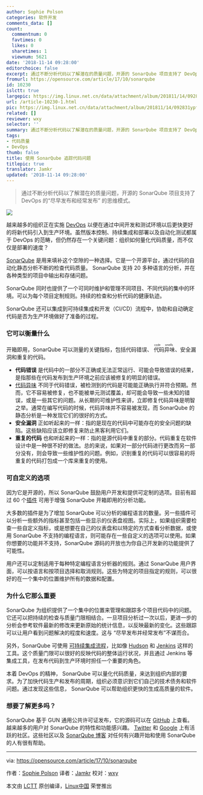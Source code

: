 ```yaml
---
author: Sophie Polson
categories: 软件开发
comments_data: []
count:
  commentnum: 0
  favtimes: 0
  likes: 0
  sharetimes: 1
  viewnum: 5621
date: '2018-11-14 09:28:00'
editorchoice: false
excerpt: 通过不断分析代码以了解潜在的质量问题，开源的 SonarQube 项目支持了 DevOps 的“尽早发布和经常发布” 的思维模式。
fromurl: https://opensource.com/article/17/10/sonarqube
id: 10230
islctt: true
largepic: https://img.linux.net.cn/data/attachment/album/201811/14/092831ypfrsw7f2z5iyy2w.jpg
url: /article-10230-1.html
pic: https://img.linux.net.cn/data/attachment/album/201811/14/092831ypfrsw7f2z5iyy2w.jpg.thumb.jpg
related: []
reviewer: wxy
selector: ''
summary: 通过不断分析代码以了解潜在的质量问题，开源的 SonarQube 项目支持了 DevOps 的“尽早发布和经常发布” 的思维模式。
tags:
- 代码质量
- DevOps
thumb: false
title: 使用 SonarQube 追踪代码问题
titlepic: true
translator: Jamkr
updated: '2018-11-14 09:28:00'
---
```



> 
> 通过不断分析代码以了解潜在的质量问题，开源的 SonarQube 项目支持了 DevOps 的“尽早发布和经常发布” 的思维模式。
> 
> 
> 


![](/data/attachment/album/201811/14/092831ypfrsw7f2z5iyy2w.jpg)


越来越多的组织正在实施 [DevOps](https://en.wikipedia.org/wiki/DevOps) 以便在通过中间开发和测试环境以后更快更好的将新代码引入到生产环境。虽然版本控制、持续集成和部署以及自动化测试都属于 DevOps 的范畴，但仍然存在一个关键问题：组织如何量化代码质量，而不仅仅是部署的速度？


[SonarQube](https://www.sonarqube.org/) 是用来填补这个空隙的一种选择。它是一个开源平台，通过代码的自动化静态分析不断的检查代码质量。 SonarQube 支持 20 多种语言的分析，并在各种类型的项目中输出和存储问题。


SonarQube 同时也提供了一个可同时维护和管理不同项目、不同代码的集中的环境。可以为每个项目定制规则。持续的检查和分析代码的健康轨迹。


SonarQube 还可以集成到可持续集成和开发（CI/CD）流程中，协助和自动确定代码是否为生产环境做好了准备的过程。


### 它可以衡量什么


开箱即用，SonarQube 可以测量的关键指标，包括代码错误、<ruby> 代码异味 <rt>  code smells </rt></ruby>、安全漏洞和重复的代码。


* **代码错误** 是代码中的一部分不正确或无法正常运行、可能会导致错误的结果，是指那些在代码发布到生产环境之前应该被修复的明显的错误。
* [代码异味](https://en.wikipedia.org/wiki/Code_smell) 不同于代码错误，被检测到的代码是可能能正确执行并符合预期。然而，它不容易被修复，也不能被单元测试覆盖，却可能会导致一些未知的错误，或是一些其它的问题。从长期的可维护性来讲，立即修复代码异味是明智之举。通常在编写代码的时候，代码异味并不容易被发现，而 SonarQube 的静态分析是一种发现它们的很好的方式。
* **安全漏洞** 正如听起来的一样：指的是现在的代码中可能存在的安全问题的缺陷。这些缺陷应该立即修复来防止黑客利用它们。
* **重复的代码** 也和听起来的一样：指的是源代码中重复的部分。代码重复在软件设计中是一种很不好的做法。总的来说，如果对一部分代码进行更改而另一部分没有，则会导致一些维护性的问题。例如，识别重复的代码可以很容易的将重复的代码打包成一个库来重复的使用。


### 可自定义的选项


因为它是开源的，所以 SonarQube 鼓励用户开发和提供可定制的选项。目前有超过 60 个[插件](https://docs.sonarqube.org/display/PLUG/Plugin+Library) 可用于增强 SonarQube 开箱即用的分析功能。


大多数的插件是为了增加 SonarQube 可以分析的编程语言的数量。另一些插件可以分析一些额外的指标甚至包括一些显示的仪表盘视图。实际上，如果组织需要检查一些自定义指标，或是想要在自己的仪表盘和以特定的方式查看分析数据，或使用 SonarQube 不支持的编程语言，则可能存在一些自定义的选项可以使用。如果你想要的功能并不支持，SonarQube 源码的开放也为你自己开发新的功能提供了可能性。


用户还可以定制适用于每种特定编程语言分析器的规则。通过 SonarQube 用户界面，可以按语言和按项目选择和取消规则。这些为特定的项目指定的规则，可以很好的在一个集中的位置维护所有的数据和配置。


### 为什么它那么重要


SonarQube 为组织提供了一个集中的位置来管理和跟踪多个项目代码中的问题。它还可以把持续的检查与质量门限相结合。一旦项目分析过一次以后，更进一步的分析会参考软件最新的修改来更新原始的统计信息，以反映最新的变化。这些跟踪可以让用户看到问题解决的程度和速度。这与 “尽早发布并经常发布”不谋而合。


另外，SonarQube 可使用 [可持续集成流程](https://jenkins.io/blog/2017/04/18/continuousdelivery-devops-sonarqube/)，比如像 [Hudson](https://en.wikipedia.org/wiki/Hudson_(software)) 和 [Jenkins](https://en.wikipedia.org/wiki/Jenkins_(software)) 这样的工具。这个质量门限可以很好的反映代码的整体运行状况，并且通过 Jenkins 等集成工具，在发布代码到生产环境时担任一个重要的角色。


本着 DevOps 的精神， SonarQube 可以量化代码质量，来达到组织内部的要求。为了加快代码生产和发布的周期，组织必须意识到它们自己的技术债务和软件问题。通过发现这些信息， SonarQube 可以帮助组织更快的生成高质量的软件。


### 想要了解更多吗？


SonarQube 基于 GUN 通用公共许可证发布，它的源码可以在 [GitHub](https://github.com/SonarSource/sonarqube) 上查看。越来越多的用户对 SonarQube 的特性和功能感兴趣。 [Twitter](https://twitter.com/SonarQube) 和 [Google](https://groups.google.com/forum/#!forum/sonarqube) 上有活跃的社区。这些社区以及 [SonarQube 博客](https://blog.sonarsource.com/) 对任何有兴趣开始和使用 SonarQube 的人有很有帮助。




---


via: <https://opensource.com/article/17/10/sonarqube>


作者：[Sophie Polson](https://opensource.com/users/sophiepolson) 译者：[Jamkr](https://github.com/Jamkr) 校对：[wxy](https://github.com/wxy)


本文由 [LCTT](https://github.com/LCTT/TranslateProject) 原创编译，[Linux中国](https://linux.cn/) 荣誉推出